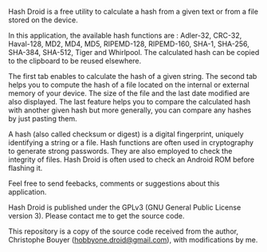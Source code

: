 Hash Droid is a free utility to calculate a hash from a given text or from a file stored on the device.

In this application, the available hash functions are : Adler-32, CRC-32, Haval-128, MD2, MD4, MD5, RIPEMD-128, RIPEMD-160, SHA-1, SHA-256, SHA-384, SHA-512, Tiger and Whirlpool.
The calculated hash can be copied to the clipboard to be reused elsewhere.

The first tab enables to calculate the hash of a given string.
The second tab helps you to compute the hash of a file located on the internal or external memory of your device. The size of the file and the last date modified are also displayed.
The last feature helps you to compare the calculated hash with another given hash but more generally, you can compare any hashes by just pasting them.

A hash (also called checksum or digest) is a digital fingerprint, uniquely identifying a string or a file.
Hash functions are often used in cryptography to generate strong passwords. They are also employed to check the integrity of files. 
Hash Droid is often used to check an Android ROM before flashing it.

Feel free to send feebacks, comments or suggestions about this application.

Hash Droid is published under the GPLv3 (GNU General Public License version 3). Please contact me to get the source code.



This repository is a copy of the source code received from the author, Christophe Bouyer (hobbyone.droid@gmail.com), with modifications by me.
